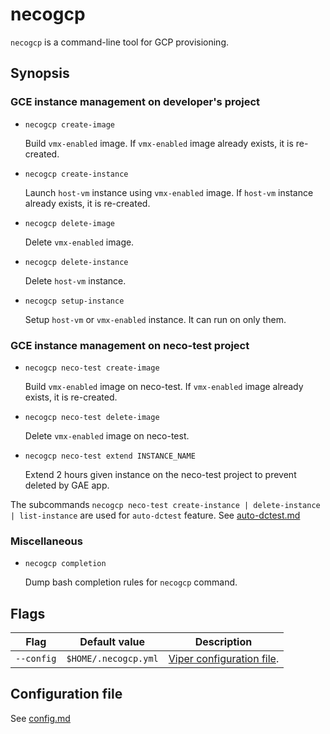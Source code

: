 necogcp
=======

`necogcp` is a command-line tool for GCP provisioning.

Synopsis
--------

### GCE instance management on developer's project

* `necogcp create-image`

    Build `vmx-enabled` image.
    If `vmx-enabled` image already exists, it is re-created.

* `necogcp create-instance`

    Launch `host-vm` instance using `vmx-enabled` image.
    If `host-vm` instance already exists, it is re-created.

* `necogcp delete-image`

    Delete `vmx-enabled` image.

* `necogcp delete-instance`

    Delete `host-vm` instance.

* `necogcp setup-instance`

    Setup `host-vm` or `vmx-enabled` instance. It can run on only them.

### GCE instance management on neco-test project

* `necogcp neco-test create-image`

    Build `vmx-enabled` image on neco-test.
    If `vmx-enabled` image already exists, it is re-created.

* `necogcp neco-test delete-image`

    Delete `vmx-enabled` image on neco-test.

* `necogcp neco-test extend INSTANCE_NAME`

    Extend 2 hours given instance on the neco-test project to prevent deleted by GAE app.

The subcommands `necogcp neco-test create-instance | delete-instance | list-instance` are used for `auto-dctest` feature. See [auto-dctest.md](auto-dctest.md)

### Miscellaneous

* `necogcp completion`

    Dump bash completion rules for `necogcp` command.

Flags
-----

| Flag       | Default value        | Description                                                                      |
| ---------- | -------------------- | -------------------------------------------------------------------------------- |
| `--config` | `$HOME/.necogcp.yml` | [Viper configuration file](https://github.com/spf13/viper#reading-config-files). |

Configuration file
------------------

See [config.md](config.md)
